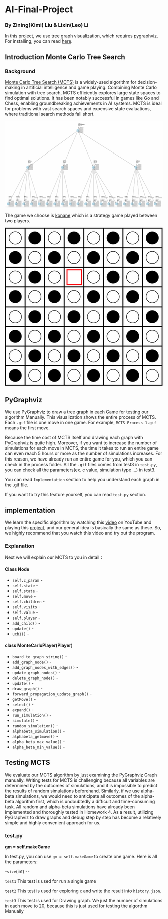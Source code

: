 # AI-Final-Project
### By Zining(Kimi) Liu & Lixin(Leo) Li

In this project, we use tree graph visualization, which requires pygraphviz. For installing, you can read [here](https://pygraphviz.github.io/documentation/stable/install.html). 



## Introduction Monte Carlo Tree Search

### Background ###

[Monte Carlo Tree Search (MCTS)](https://en.wikipedia.org/wiki/Monte_Carlo_tree_search) is a widely-used algorithm for decision-making in artificial intelligence and game playing. 
Combining Monte Carlo simulation with tree search, MCTS efficiently explores large state spaces to find optimal solutions. 
It has been notably successful in games like Go and Chess, enabling groundbreaking achievements in AI systems. MCTS is ideal 
for problems with vast search spaces and expensive state evaluations, where traditional search methods fall short.

![MCTS Board](pictures/MCTS_intro.jpg)


The game we choose is [konane](https://en.wikipedia.org/wiki/Konane) which is a strategy game played between two players.


![Konane Board](pictures/board.jpg "Board")

## PyGraphviz ##
We use PyGraphviz to draw a tree graph in each Game for testing our algorithm Manually. This visualization shows the entire process of MCTS. Each `.gif` file
is one move in one game. For example, `MCTS Process 1.gif` means the first move. 

Because the time cost of MCTS itself and drawing each graph with PyGraphviz is quite high. Moreover, if you want to increase 
the number of simulations for each move in MCTS, the time it takes to run an entire game can even reach 5 hours or more as 
the number of simulations increases. For this reason, we have already run an entire game for you, which you can check in 
the process folder. All the `.gif` files comes from test3 in `test.py`, you can check all the parameters(ex. c value, simulation type ...) in test3.

You can read `Implementation` section to help you understand each graph in the .gif file.


If you want to try this feature yourself, you can read `test.py` section. 

## implementation ##
We learn the specific algorithm by watching this [video](https://www.youtube.com/watch?v=UXW2yZndl7U) on YouTube and playing this [project](https://vgarciasc.github.io/mcts-viz/),
and our general idea is basically the same as these. So, we highly recommend that you watch this video and try out the program.

### Explanation ###
Next we will explain our MCTS to you in detail：

#### Class Node ####
- `self.c_param` -
- `self.state` -
- `self.state` -
- `self.move` -
- `self.children` -
- `self.visits` -
- `self.value` -
- `self.player` -
- `add_child()` -
- `update()` -
- `ucb1()` -

#### class MonteCarloPlayer(Player) ####
- `board_to_graph_string()` -
- `add_graph_node()` -
- `add_graph_nodes_with_edges()` -
- `update_graph_nodes()` -
- `delete_graph_node()` -
- `update()` -
- `draw_graph()` - 
- `forward_propagation_update_graph()` - 
- `getMove()` - 
- `select()` -
- `expand()` -
- `run_simulation()` -
- `simulate()` -
- `random_simulation()` -
- `alphabeta_simulation()` -
- `alphabeta_getmove()` -
- `alpha_beta_max_value()` -
- `alpha_beta_min_value()` -


## Testing MCTS ###
We evaluate our MCTS algorithm by just examining the PyGraphviz Graph manually. Writing tests for MCTS is challenging because 
all variables are determined by the outcomes of simulations, and it is impossible to predict the results of random simulations 
beforehand. Similarly, if we use alpha-beta simulations, we would need to anticipate all outcomes of the alpha-beta algorithm 
first, which is undoubtedly a difficult and time-consuming task. All random and alpha-beta simulations have already been 
implemented and thoroughly tested in Homework 4. As a result, utilizing PyGraphviz to draw graphs and debug step by step 
has become a relatively simple and highly convenient approach for us.

### test.py ###


**gm = self.makeGame**

In test.py, you can use `gm = self.makeGame` to create one game. Here is all the parameters:

-`size`(int) -- 

`test1`
This test is used for run a single game

`test2`
This test is used for exploring `c` and write the result into `history.json`. 

`test3`
This test is used for Drawing graph. We just the number of simulations in each move to 20, because this is just used for
testing the algorthm Manually







